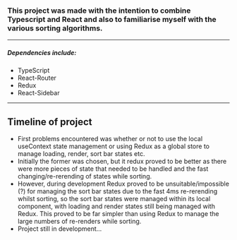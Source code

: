 ### This project was made with the intention to combine Typescript and React and also to familiarise myself with the various sorting algorithms.

-------------------------------------------------------------

##### Dependencies include: 
- TypeScript
- React-Router
- Redux
- React-Sidebar
-------------------------------------------------------------

## Timeline of project

- First problems encountered was whether or not to use the local useContext state management or using Redux as a global store to manage loading, render, sort bar states etc.
- Initially the former was chosen, but it redux proved to be better as there were more pieces of state that needed to be handled and the fast changing/re-rerending of states while sorting.
- However, during development Redux proved to be unsuitable/impossible (?) for managing the sort bar states due to the fast 4ms re-rerending whilst sorting, so the sort bar states were managed within its local component, with loading and render states still being managed with Redux. This proved to be far simpler than using Redux to manage the large numbers of re-renders while sorting.
- Project still in development...
